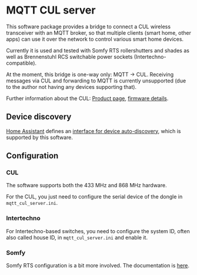 # MQTT CUL server

This software package provides a bridge to connect a CUL wireless transceiver
with an MQTT broker, so that multiple clients (smart home, other apps) can
use it over the network to control various smart home devices.

Currently it is used and tested with Somfy RTS rollershutters and shades as well as
Brennenstuhl RCS switchable power sockets (Intertechno-compatible).

At the moment, this bridge is one-way only: MQTT -> CUL. Receiving messages via CUL
and forwarding to MQTT is currently unsupported (due to the author not having any 
devices supporting that).

Further information about the CUL: [Product page](http://busware.de/tiki-index.php?page=CUL), [firmware details](http://culfw.de/).

## Device discovery

[Home Assistant](https://www.home-assistant.io/) defines an [interface for device
auto-discovery](https://www.home-assistant.io/docs/mqtt/discovery/), which is 
supported by this software.

## Configuration

### CUL

The software supports both the 433 MHz and 868 MHz hardware.

For the CUL, you just need to configure the serial device of the dongle in
`mqtt_cul_server.ini`.

### Intertechno

For Intertechno-based switches, you need to configure the system ID,
often also called house ID, in `mqtt_cul_server.ini` and enable it.

### Somfy

Somfy RTS configuration is a bit more involved. The documentation is
[here](doc/somfy.md).

